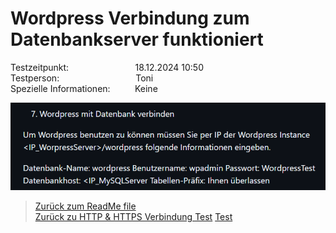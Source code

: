 # Wordpress Verbindung zum Datenbankserver funktioniert
Testzeitpunkt:&nbsp;&nbsp;&nbsp;&nbsp;&nbsp;&nbsp;&nbsp;&nbsp;&nbsp;&nbsp;&nbsp;&nbsp;&nbsp;&nbsp;&nbsp;&nbsp;&nbsp;&nbsp;&nbsp;&nbsp;&nbsp;&nbsp;&nbsp;&nbsp;&nbsp;&nbsp;&nbsp;18.12.2024 10:50  
Testperson:&nbsp;&nbsp;&nbsp;&nbsp;&nbsp;&nbsp;&nbsp;&nbsp;&nbsp;&nbsp;&nbsp;&nbsp;&nbsp;&nbsp;&nbsp;&nbsp;&nbsp;&nbsp;&nbsp;&nbsp;&nbsp;&nbsp;&nbsp;&nbsp;&nbsp;&nbsp;&nbsp;&nbsp;&nbsp;&nbsp; Toni  
Spezielle Informationen:&nbsp;&nbsp;&nbsp;&nbsp;&nbsp;&nbsp;&nbsp;&nbsp;&nbsp;&nbsp;Keine  

![image](Images/test2.png)

> [Zurück zum ReadMe file](README.md)  
> [Zurück zu HTTP & HTTPS Verbindung Test](Testfall1.md)
> [Test](Testfall3.md)